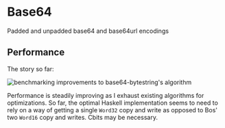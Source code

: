 # Base64


Padded and unpadded base64 and base64url encodings


## Performance

The story so far:

![benchmarking improvements to `base64-bytestring`'s algorithm](https://i.imgur.com/oBDiFPR.png)

Performance is steadily improving as I exhaust existing algorithms for optimizations. So far, the optimal Haskell implementation seems to need to rely on a way of getting a single `Word32` copy and write as opposed to Bos' two `Word16` copy and writes. Cbits may be necessary.
